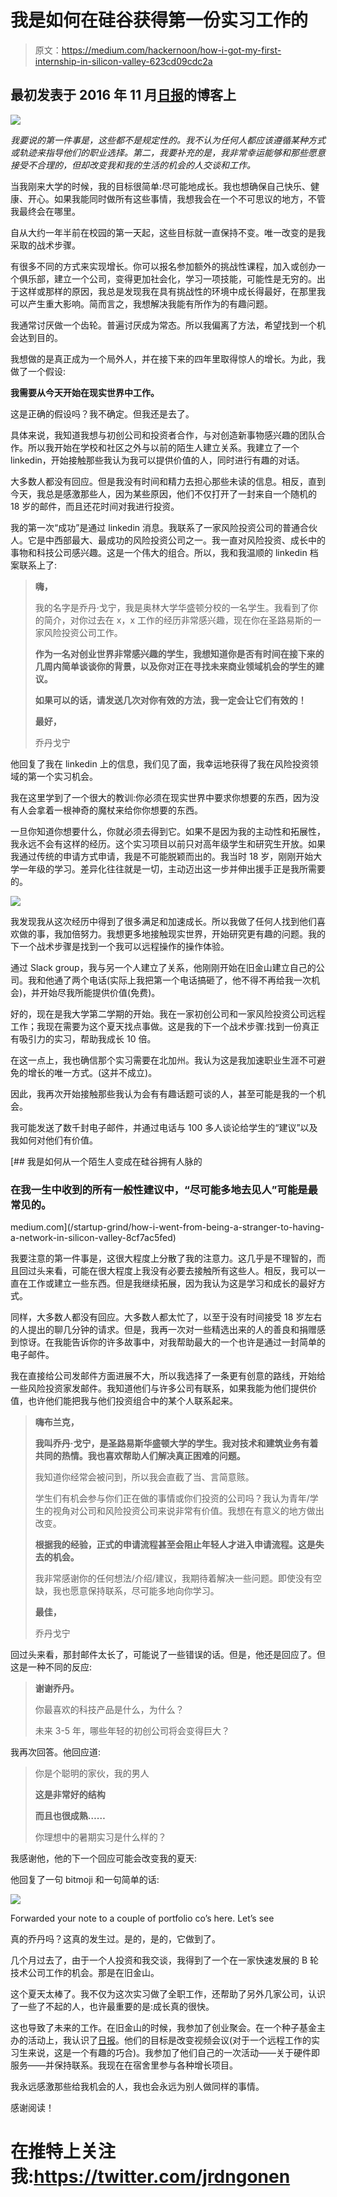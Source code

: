 # 我是如何在硅谷获得第一份实习工作的

> 原文：<https://medium.com/hackernoon/how-i-got-my-first-internship-in-silicon-valley-623cd09cdc2a>

## 最初发表于 2016 年 11 月[日报](http://daily.co/)的博客上

![](img/085f578cc5f524f62ab81ad800bbcf75.png)

*我要说的第一件事是，这些都不是规定性的。我不认为任何人都应该遵循某种方式或轨迹来指导他们的职业选择。第二，我要补充的是，我非常幸运能够和那些愿意接受不合理的，但却改变我和我的生活的机会的人交谈和工作。*

当我刚来大学的时候，我的目标很简单:尽可能地成长。我也想确保自己快乐、健康、开心。如果我能同时做所有这些事情，我想我会在一个不可思议的地方，不管我最终会在哪里。

自从大约一年半前在校园的第一天起，这些目标就一直保持不变。唯一改变的是我采取的战术步骤。

有很多不同的方式来实现增长。你可以报名参加额外的挑战性课程，加入或创办一个俱乐部，建立一个公司，变得更加社会化，学习一项技能，可能性是无穷的。出于这样或那样的原因，我总是发现我在具有挑战性的环境中成长得最好，在那里我可以产生重大影响。简而言之，我想解决我能有所作为的有趣问题。

我通常讨厌做一个齿轮。普遍讨厌成为常态。所以我偏离了方法，希望找到一个机会达到目的。

我想做的是真正成为一个局外人，并在接下来的四年里取得惊人的增长。为此，我做了一个假设:

**我需要从今天开始在现实世界中工作。**

这是正确的假设吗？我不确定。但我还是去了。

具体来说，我知道我想与初创公司和投资者合作，与对创造新事物感兴趣的团队合作。所以我开始在学校和社区之外与以前的陌生人建立关系。我建立了一个 linkedin，开始接触那些我认为我可以提供价值的人，同时进行有趣的对话。

大多数人都没有回应。但是我没有时间和精力去担心那些未读的信息。相反，直到今天，我总是感激那些人，因为某些原因，他们不仅打开了一封来自一个随机的 18 岁的邮件，而且还花时间对我进行投资。

我的第一次“成功”是通过 linkedin 消息。我联系了一家风险投资公司的普通合伙人。它是中西部最大、最成功的风险投资公司之一。我一直对风险投资、成长中的事物和科技公司感兴趣。这是一个伟大的组合。所以，我和我温顺的 linkedin 档案联系上了:

> **嗨，**
> 
> 我的名字是乔丹·戈宁，我是奥林大学华盛顿分校的一名学生。我看到了你的简介，对你过去在 x，x 工作的经历非常感兴趣，现在你在圣路易斯的一家风险投资公司工作。
> 
> **作为一名对创业世界非常感兴趣的学生，我想知道你是否有时间在接下来的几周内简单谈谈你的背景，以及你对正在寻找未来商业领域机会的学生的建议。**
> 
> **如果可以的话，请发送几次对你有效的方法，我一定会让它们有效的！**
> 
> **最好，**
> 
> 乔丹戈宁

他回复了我在 linkedin 上的信息，我们见了面，我幸运地获得了我在风险投资领域的第一个实习机会。

我在这里学到了一个很大的教训:你必须在现实世界中要求你想要的东西，因为没有人会拿着一根神奇的魔杖来给你你想要的东西。

一旦你知道你想要什么，你就必须去得到它。如果不是因为我的主动性和拓展性，我永远不会有这样的经历。这个实习项目以前只对高年级学生和研究生开放。如果我通过传统的申请方式申请，我是不可能脱颖而出的。我当时 18 岁，刚刚开始大学一年级的学习。差异化往往就是一切，主动迈出这一步并伸出援手正是我所需要的。

![](img/a42ee6c329e825f324e05f01975cb208.png)

我发现我从这次经历中得到了很多满足和加速成长。所以我做了任何人找到他们喜欢做的事，我加倍努力。我想更多地接触现实世界，开始研究更有趣的问题。我的下一个战术步骤是找到一个我可以远程操作的操作体验。

通过 Slack group，我与另一个人建立了关系，他刚刚开始在旧金山建立自己的公司。我和他通了两个电话(实际上我把第一个电话搞砸了，他不得不再给我一次机会)，并开始尽我所能提供价值(免费)。

好的，现在是我大学第二学期的开始。我在一家初创公司和一家风险投资公司远程工作；我现在需要为这个夏天找点事做。这是我的下一个战术步骤:找到一份真正有吸引力的实习，帮助我成长 10 倍。

在这一点上，我也确信那个实习需要在北加州。我认为这是我加速职业生涯不可避免的增长的唯一方式。(这并不成立)。

因此，我再次开始接触那些我认为会有有趣话题可谈的人，甚至可能是我的一个机会。

我可能发送了数千封电子邮件，并通过电话与 100 多人谈论给学生的“建议”以及我如何对他们有价值。

[](/startup-grind/how-i-went-from-being-a-stranger-to-having-a-network-in-silicon-valley-8cf7ac5fed) [## 我是如何从一个陌生人变成在硅谷拥有人脉的

### 在我一生中收到的所有一般性建议中，“尽可能多地去见人”可能是最常见的。

medium.com](/startup-grind/how-i-went-from-being-a-stranger-to-having-a-network-in-silicon-valley-8cf7ac5fed) 

我要注意的第一件事是，这很大程度上分散了我的注意力。这几乎是不理智的，而且回过头来看，可能在很大程度上我没有必要去接触所有这些人。相反，我可以一直在工作或建立一些东西。但是我继续拓展，因为我认为这是学习和成长的最好方式。

同样，大多数人都没有回应。大多数人都太忙了，以至于没有时间接受 18 岁左右的人提出的聊几分钟的请求。但是，我再一次对一些精选出来的人的善良和捐赠感到惊讶。在我能告诉你的许多故事中，对我帮助最大的一个也许是通过一封简单的电子邮件。

我在直接给公司发邮件方面进展不大，所以我选择了一条更有创意的路线，开始给一些风险投资家发邮件。我知道他们与许多公司有联系，如果我能为他们提供价值，也许他们能把我与他们投资组合中的某个人联系起来。

> **嗨布兰克，**
> 
> **我叫乔丹·戈宁，是圣路易斯华盛顿大学的学生。我对技术和建筑业务有着共同的热情。我也喜欢帮助人们解决真正困难的问题。**
> 
> 我知道你经常会被问到，所以我会直截了当、言简意赅。
> 
> 学生们有机会参与你们正在做的事情或你们投资的公司吗？我认为青年/学生的视角对公司和风险投资公司来说非常有价值。我想在有意义的地方做出改变。
> 
> **根据我的经验，正式的申请流程甚至会阻止年轻人才进入申请流程。这是失去的机会。**
> 
> 我非常感谢你的任何想法/介绍/建议，我期待着解决一些问题。即使没有空缺，我也愿意保持联系，尽可能多地向你学习。
> 
> **最佳，**
> 
> 乔丹戈宁

回过头来看，那封邮件太长了，可能说了一些错误的话。但是，他还是回应了。但这是一种不同的反应:

> **谢谢乔丹。**
> 
> 你最喜欢的科技产品是什么，为什么？
> 
> 未来 3-5 年，哪些年轻的初创公司将会变得巨大？

我再次回答。他回应道:

> 你是个聪明的家伙，我的男人
> 
> **这是非常好的结构**
> 
> **而且也很成熟……**
> 
> 你理想中的暑期实习是什么样的？

我感谢他，他的下一个回应可能会改变我的夏天:

他回复了一句 bitmoji 和一句简单的话:

![](img/328736f9427d4b2533b682a0ea0453b5.png)

Forwarded your note to a couple of portfolio co’s here. Let’s see

真的乔丹吗？这真的发生过。是的，是的，它做到了。

几个月过去了，由于一个人投资和我交谈，我得到了一个在一家快速发展的 B 轮技术公司工作的机会。那是在旧金山。

这个夏天太棒了。我不仅为这次实习做了全职工作，还帮助了另外几家公司，认识了一些了不起的人，也许最重要的是:成长真的很快。

这也导致了未来的工作。在旧金山的时候，我参加了创业聚会。在一个种子基金主办的活动上，我认识了[日报](https://www.daily.co/)。他们的目标是改变视频会议(对于一个远程工作的实习生来说，这是一个有趣的巧合)。我参加了他们自己的一次活动——关于硬件即服务——并保持联系。我现在在宿舍里参与各种增长项目。

我永远感激那些给我机会的人，我也会永远为别人做同样的事情。

感谢阅读！

# 在推特上关注我:https://twitter.com/jrdngonen